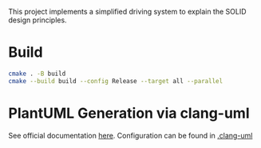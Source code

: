 This project implements a simplified driving system to explain the SOLID
design principles.

# Build
```bash
cmake . -B build
cmake --build build --config Release --target all --parallel
```

# PlantUML Generation via clang-uml
See official documentation [here](https://github.com/bkryza/clang-uml/tree/master/docs).
Configuration can be found in [.clang-uml](.clang-uml)
